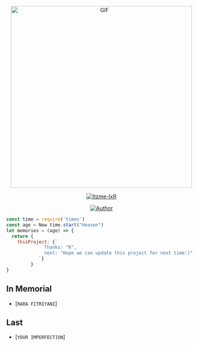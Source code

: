 <p align="center">
<img src="https://media4.giphy.com/media/jt7bAtEijhurm/giphy.gif" alt="GIF" width="480" height="480"/>
</p>
<p align="center">
<a href="#"><img title="Itzme-IxR" src="https://img.shields.io/badge/Itzme-IxR-green?colorA=%23ff0000&colorB=%23017e40&style=for-the-badge"></a>
</p>
<p align="center">
<a href="https://github.com/Itzme-IxR"><img title="Author" src="https://img.shields.io/badge/Author-Arra X Ichi-orange.svg?style=for-the-badge&logo=github"></a>
</p>


```js
const time = require('times') 
const age = New time.start("Heaven")
let memories = (age) => {
  return {
    thisProject: {`
              Thanks: "R", 
              next: "Hope we can update this project for next time:)"
            `}
         }
}
```


## In Memorial
* [`RARA FITRIYANI`]


## Last

* [`YOUR IMPERFECTION`]
